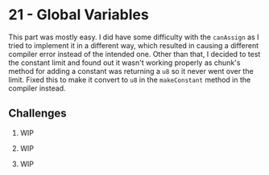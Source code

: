 # 21 - Global Variables

This part was mostly easy. I did have some difficulty with the `canAssign` as I tried to implement it in a different way, which resulted in causing a different compiler error instead of the intended one. Other than that, I decided to test the constant limit and found out it wasn't working properly as chunk's method for adding a constant was returning a `u8` so it never went over the limit. Fixed this to make it convert to `u8` in the `makeConstant` method in the compiler instead.

## Challenges

1. WIP

2. WIP

3. WIP
